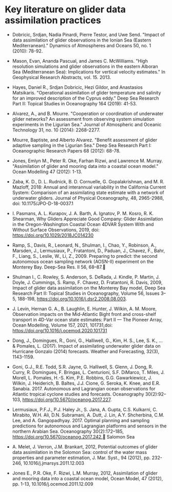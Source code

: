 # Key literature on glider data assimilation practices


- Dobricic, Srdjan, Nadia Pinardi, Pierre Testor, and Uwe Send. "Impact of data assimilation of glider observations in the Ionian Sea (Eastern Mediterranean)." Dynamics of Atmospheres and Oceans 50, no. 1 (2010): 78-92.

- Mason, Evan, Ananda Pascual, and James C. McWilliams. "High resolution simulations and glider observations in the eastern Alboran Sea (Mediterranean Sea): Implications for vertical velocity estimates." In Geophysical Research Abstracts, vol. 15. 2013.

- Hayes, Daniel R., Srdjan Dobricic, Hezi Gildor, and Anastasios Matsikaris. "Operational assimilation of glider temperature and salinity for an improved description of the Cyprus eddy." Deep Sea Research Part II: Topical Studies in Oceanography 164 (2019): 41-53.


- Alvarez, A., and B. Mourre. "Cooperation or coordination of underwater glider networks? An assessment from observing system simulation experiments in the Ligurian Sea." Journal of Atmospheric and Oceanic Technology 31, no. 10 (2014): 2268-2277.

- Mourre, Baptiste, and Alberto Alvarez. "Benefit assessment of glider adaptive sampling in the Ligurian Sea." Deep Sea Research Part I: Oceanographic Research Papers 68 (2012): 68-78.

- Jones, Emlyn M., Peter R. Oke, Farhan Rizwi, and Lawrence M. Murray. "Assimilation of glider and mooring data into a coastal ocean model." Ocean Modelling 47 (2012): 1-13.

- Zaba, K. D., D. L. Rudnick, B. D. Cornuelle, G. Gopalakrishnan, and M. R. Mazloff, 2018: Annual and interannual variability in the California Current System: Comparison of an assimilating state estimate with a network of underwater gliders. Journal of Physical Oceanography, 48, 2965-2988, doi: 10.1175/JPO-D-18-0037.1

- I. Pasmans, A. L. Kurapov, J. A. Barth, A. Ignatov, P. M. Kosro, R. K. Shearman, Why Gliders Appreciate Good Company: Glider Assimilation in the Oregon-Washington Coastal Ocean 4DVAR System With and Without Surface Observations, 2019,  doi: https://doi.org/10.1029/2018JC014230

- Ramp, S., Davis, R., Leonard, N., Shulman, I., Chao, Y., Robinson, A., Marsden, J., Lermusiaux, P., Fratantoni, D., Paduan, J., Chavez, F., Bahr, F., Liang, S., Leslie, W., Li, Z., 2009. Preparing to predict: the second autonomous ocean sampling network (AOSN-II) experiment on the Monterey Bay. Deep-Sea Res. II 56, 68–87.

- Shulman I., C. Rowley, S. Anderson, S. DeRada, J. Kindle, P. Martin, J. Doyle, J. Cummings, S. Ramp, F. Chavez, D. Fratantoni, R. Davis, 2009, Impact of glider data assimilation on the Monterey Bay model, Deep Sea Research Part II: Topical Studies in Oceanography, Volume 56, Issues 3–5, 188-198, https://doi.org/10.1016/j.dsr2.2008.08.003.

- J. Levin, Hernan G. A., B. Laughlin, E. Hunter, J. Wilkin, A. M. Moore, Observation impacts on the Mid-Atlantic Bight front and cross-shelf transport in 4D-Var ocean state estimates: Part II — The Pioneer Array, Ocean Modelling, Volume 157, 2021, 101731,doi: https://doi.org/10.1016/j.ocemod.2020.101731 

- Dong, J., Domingues, R., Goni, G., Halliwell, G., Kim, H. S., Lee, S. K., ... & Pomales, L. (2017). Impact of assimilating underwater glider data on Hurricane Gonzalo (2014) forecasts. Weather and Forecasting, 32(3), 1143-1159. 

- Goni, G.J., R.E. Todd, S.R. Jayne, G. Halliwell, S. Glenn, J. Dong, R. Curry, R. Domingues, F. Bringas, L. Centurioni, S.F. DiMarco, T. Miles, J. Morell, L. Pomales, H.-S. Kim, P.E. Robbins, G.G. Gawarkiewicz, J. Wilkin, J. Heiderich, B. Baltes, J.J. Cione, G. Seroka, K. Knee, and E.R. Sanabia. 2017. Autonomous and Lagrangian ocean observations for Atlantic tropical cyclone studies and forecasts. Oceanography 30(2):92–103, https://doi.org/10.5670/oceanog.2017.227. 

- Lermusiaux, P.F.J., P.J. Haley Jr., S. Jana, A. Gupta, C.S. Kulkarni, C. Mirabito, W.H. Ali, D.N. Subramani, A. Dutt, J. Lin, A.Y. Shcherbina, C.M. Lee, and A. Gangopadhyay. 2017. Optimal planning and sampling predictions for autonomous and Lagrangian platforms and sensors in the northern Arabian Sea. Oceanography 30(2):172–185, https://doi.org/10.5670/oceanog.2017.242.
Salomon Sea

- A. Melet, J. Verron, J.M. Brankart, 2012, Potential outcomes of glider data assimilation in the Solomon Sea: control of the water mass properties and parameter estimation, J. Mar. Syst., 94 (2012), pp. 232-246, 10.1016/j.jmarsys.2011.12.003

- Jones E., P.R. Oke, F. Rizwi, L.M. Murray, 2012, Assimilation of glider and mooring data into a coastal ocean model, Ocean Model, 47 (2012), pp. 1-13, 10.1016/j.ocemod.2011.12.009

